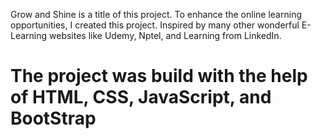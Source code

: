 Grow and Shine is a title of this project. To enhance the online learning  opportunities, I created this project. 
Inspired by many other wonderful E-Learning websites like Udemy, Nptel, and Learning from LinkedIn.
<h1> The project was build with the help of HTML, CSS, JavaScript, and BootStrap</h1>

